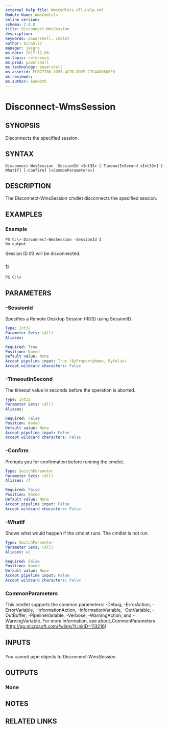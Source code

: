```yaml
---
external help file: WmsCmdlets.dll-Help.xml
Module Name: WmsCmdlets
online version: 
schema: 2.0.0
title: Disconnect-WmsSession
description: 
keywords: powershell, cmdlet
author: biranlic
manager: jasgro
ms.date: 2017-12-06
ms.topic: reference
ms.prod: powershell
ms.technology: powershell
ms.assetid: FCB27786-1D95-4C7D-8D7E-C7C4A8D600FD
ms.reviewer:
ms.author: kenwith
---
```


# Disconnect-WmsSession

## SYNOPSIS
Disconnects the specified session.

## SYNTAX

```
Disconnect-WmsSession -SessionId <Int32> [-TimeoutInSecond <Int32>] [-WhatIf] [-Confirm] [<CommonParameters>]
```

## DESCRIPTION
The Disconnect-WmsSession cmdlet disconnects the specified session.

## EXAMPLES

### Example
```
PS C:\> Disconnect-WmsSession -SessionId 3
No output.
```

Session ID #3 will be disconnected.

### 1:
```
PS C:\>
```

## PARAMETERS

### -SessionId
Specifies a Remote Desktop Session (RDS) using SessionID.

```yaml
Type: Int32
Parameter Sets: (All)
Aliases: 

Required: True
Position: Named
Default value: None
Accept pipeline input: True (ByPropertyName, ByValue)
Accept wildcard characters: False
```

### -TimeoutInSecond
The timeout value in seconds before the operation is aborted.

```yaml
Type: Int32
Parameter Sets: (All)
Aliases: 

Required: False
Position: Named
Default value: None
Accept pipeline input: False
Accept wildcard characters: False
```

### -Confirm
Prompts you for confirmation before running the cmdlet.

```yaml
Type: SwitchParameter
Parameter Sets: (All)
Aliases: cf

Required: False
Position: Named
Default value: None
Accept pipeline input: False
Accept wildcard characters: False
```

### -WhatIf
Shows what would happen if the cmdlet runs. The cmdlet is not run.

```yaml
Type: SwitchParameter
Parameter Sets: (All)
Aliases: wi

Required: False
Position: Named
Default value: None
Accept pipeline input: False
Accept wildcard characters: False
```

### CommonParameters
This cmdlet supports the common parameters: -Debug, -ErrorAction, -ErrorVariable, -InformationAction, -InformationVariable, -OutVariable, -OutBuffer, -PipelineVariable, -Verbose, -WarningAction, and -WarningVariable. For more information, see about_CommonParameters (http://go.microsoft.com/fwlink/?LinkID=113216).

## INPUTS

###  
You cannot pipe objects to Disconnect-WmsSession.

## OUTPUTS

### None

## NOTES

## RELATED LINKS

